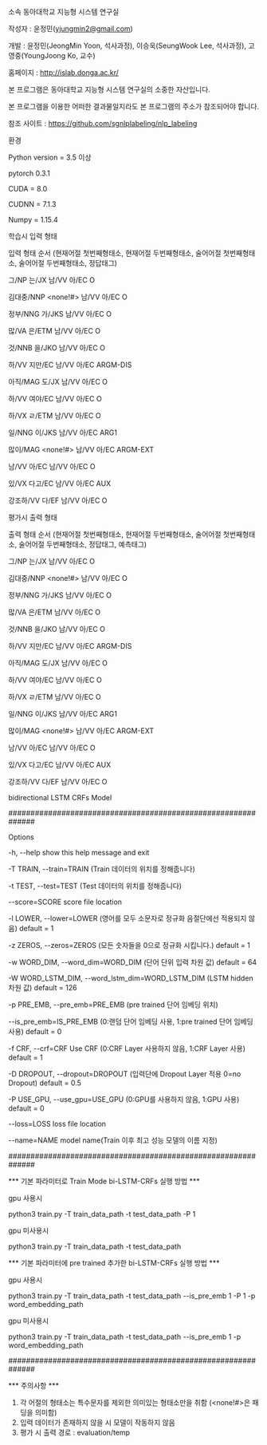 소속 동아대학교 지능형 시스템 연구실

작성자 : 윤정민(yjungmin2@gmail.com)

개발 : 윤정민(JeongMin Yoon, 석사과정), 이승욱(SeungWook Lee, 석사과정), 고영중(YoungJoong Ko, 교수)

홈페이지 : http://islab.donga.ac.kr/



본 프로그램은 동아대학교 지능형 시스템 연구실의 소중한 자산입니다.

본 프로그램을 이용한 어떠한 결과물일지라도 본 프로그램의 주소가 참조되어야 합니다.


참조 사이트 : https://github.com/sgnlplabeling/nlp_labeling


환경

Python version = 3.5 이상

pytorch 0.3.1

CUDA = 8.0

CUDNN = 7.1.3

Numpy = 1.15.4

학습시 입력 형태

입력 형태 순서 (현재어절 첫번째형태소, 현재어절 두번째형태소, 술어어절 첫번째형태소, 술어어절 두번째형태소, 정답태그)


그/NP             는/JX        남/VV         아/EC      O

김대중/NNP       <none!#>      남/VV         아/EC      O

정부/NNG          가/JKS       남/VV         아/EC      O

많/VA             은/ETM       남/VV         아/EC      O

것/NNB            을/JKO       남/VV         아/EC      O

하/VV             지만/EC      남/VV         아/EC   ARGM-DIS

아직/MAG          도/JX        남/VV         아/EC      O

하/VV             여야/EC      남/VV         아/EC      O

하/VX             ㄹ/ETM       남/VV         아/EC      O

일/NNG            이/JKS       남/VV         아/EC     ARG1

많이/MAG          <none!#>     남/VV         아/EC   ARGM-EXT

남/VV             아/EC        남/VV         아/EC      O

있/VX             다고/EC      남/VV         아/EC      AUX

강조하/VV          다/EF        남/VV         아/EC      O




평가시 출력 형태

출력 형태 순서 (현재어절 첫번째형태소, 현재어절 두번째형태소, 술어어절 첫번째형태소, 술어어절 두번째형태소, 정답태그, 예측태그)


그/NP             는/JX        남/VV         아/EC      O

김대중/NNP       <none!#>      남/VV         아/EC      O

정부/NNG          가/JKS       남/VV         아/EC      O

많/VA             은/ETM       남/VV         아/EC      O

것/NNB            을/JKO       남/VV         아/EC      O

하/VV             지만/EC      남/VV         아/EC   ARGM-DIS

아직/MAG          도/JX        남/VV         아/EC      O

하/VV             여야/EC      남/VV         아/EC      O

하/VX             ㄹ/ETM       남/VV         아/EC      O

일/NNG            이/JKS       남/VV         아/EC     ARG1

많이/MAG          <none!#>     남/VV         아/EC   ARGM-EXT

남/VV             아/EC        남/VV         아/EC      O

있/VX             다고/EC      남/VV         아/EC      AUX

강조하/VV          다/EF        남/VV         아/EC      O


bidirectional LSTM CRFs Model


##############################################################

Options


  -h, --help show this help message and exit

  -T TRAIN, --train=TRAIN (Train 데이터의 위치를 정해줍니다)


  -t TEST, --test=TEST (Test 데이터의 위치를 정해줍니다)


  --score=SCORE         score file location


  -l LOWER, --lower=LOWER (영어를 모두 소문자로 정규화 음절단에선 적용되지 않음)
   default = 1
 

  -z ZEROS, --zeros=ZEROS (모든 숫자들을 0으로 정규화 시킵니다.)
   default = 1


  -w WORD_DIM, --word_dim=WORD_DIM (단어 단위 입력 차원 값)
   default = 64
  


  -W WORD_LSTM_DIM, --word_lstm_dim=WORD_LSTM_DIM (LSTM hidden 차원 값)
   default = 126


  -p PRE_EMB, --pre_emb=PRE_EMB (pre trained 단어 임베딩 위치)


  --is_pre_emb=IS_PRE_EMB (0:랜덤 단어 임베딩 사용, 1:pre trained 단어 임베딩 사용)
   default = 0


  -f CRF, --crf=CRF     Use CRF (0:CRF Layer 사용하지 않음, 1:CRF Layer 사용)
   default = 1


  -D DROPOUT, --dropout=DROPOUT (입력단에 Dropout Layer 적용 0=no Dropout)
   default = 0.5


  -P USE_GPU, --use_gpu=USE_GPU (0:GPU를 사용하지 않음, 1:GPU 사용)
   default = 0


  --loss=LOSS           loss file location


  --name=NAME           model name(Train 이후 최고 성능 모델의 이름 지정)

##############################################################

*** 기본 파라미터로 Train Mode bi-LSTM-CRFs 실행 방법 ***

gpu 사용시

python3 train.py -T train_data_path -t test_data_path -P 1

gpu 미사용시

python3 train.py -T train_data_path -t test_data_path



*** 기본 파라미터에 pre trained 추가한 bi-LSTM-CRFs 실행 방법 ***

gpu 사용시

python3 train.py -T train_data_path -t test_data_path --is_pre_emb 1 -P 1 -p word_embedding_path

gpu 미사용시

python3 train.py -T train_data_path -t test_data_path --is_pre_emb 1 -p word_embedding_path


##############################################################

*** 주의사항 ***
1. 각 어절의 형태소는 특수문자를 제외한 의미있는 형태소만을 취함 (<none!#>은 패딩을 의미함)
2. 입력 데이터가 존재하지 않을 시 모델이 작동하지 않음
3. 평가 시 출력 경로 : evaluation/temp

